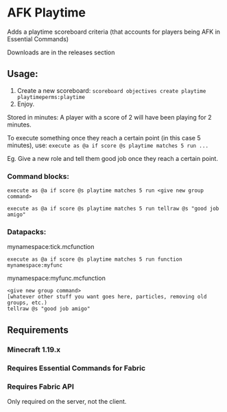 # AFK Playtime

Adds a playtime scoreboard criteria (that accounts for players being AFK in Essential Commands)

Downloads are in the releases section

## Usage:
1. Create a new scoreboard: `scoreboard objectives create playtime playtimeperms:playtime`
2. Enjoy.

Stored in minutes:
A player with a score of 2 will have been playing for 2 minutes.

To execute something once they reach a certain point (in this case 5 minutes), use:
`execute as @a if score @s playtime matches 5 run ...`

Eg. Give a new role and tell them good job once they reach a certain point.
### Command blocks:

`execute as @a if score @s playtime matches 5 run <give new group command>`

`execute as @a if score @s playtime matches 5 run tellraw @s "good job amigo"`

### Datapacks:
mynamespace:tick.mcfunction
```
execute as @a if score @s playtime matches 5 run function mynamespace:myfunc
```

mynamespace:myfunc.mcfunction
```
<give new group command>
[whatever other stuff you want goes here, particles, removing old groups, etc.)
tellraw @s "good job amigo"
```



## Requirements

### Minecraft 1.19.x
### Requires Essential Commands for Fabric
### Requires Fabric API

Only required on the server, not the client.
